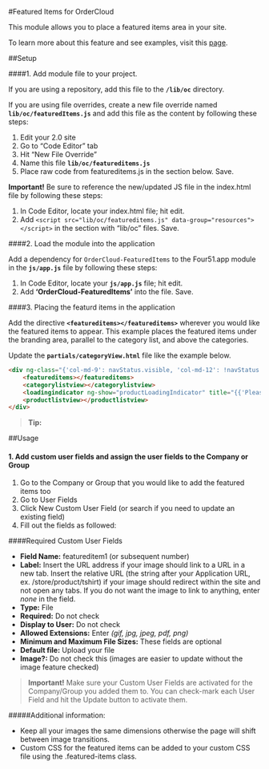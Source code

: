 #Featured Items for OrderCloud 

This module allows you to place a featured items area in your site. 

To learn more about this feature and see examples, visit this [page](https://volition.four51ordercloud.com/store/product/FeaturedItems).

##Setup

####1. Add module file to your project.

If you are using a repository, add this file to the **`/lib/oc`** directory.

If you are using file overrides, create a new file override named **`lib/oc/featuredItems.js`** and add this file as the content by following these steps:

1. Edit your 2.0 site
2. Go to “Code Editor” tab
3. Hit “New File Override”
4. Name this file **`lib/oc/featureditems.js`**
5. Place raw code from featureditems.js in the section below. Save.

**Important!** Be sure to reference the new/updated JS file in the index.html file by following these steps:

1. In Code Editor, locate your index.html file; hit edit.
2. Add `<script src="lib/oc/featureditems.js" data-group="resources"></script>` in the section with “lib/oc” files. Save.

####2. Load the module into the application

Add a dependency for `OrderCloud-FeaturedItems` to the Four51.app module in the **`js/app.js`** file by following these steps:

1. In Code Editor, locate your **`js/app.js`** file; hit edit.
2. Add **‘OrderCloud-FeaturedItems’** into the file. Save.

####3. Placing the featurd items in the application

Add the directive  **`<featureditems></featureditems>`** wherever you would like the featured items to appear. This example places the featured items under the branding area, parallel to the category list, and above the categories.

Update the **`partials/categoryView.html`**  file like the example below.
```html
<div ng-class="{'col-md-9': navStatus.visible, 'col-md-12': !navStatus.visible }">
	<featureditems></featureditems>
	<categorylistview></categorylistview>
	<loadingindicator ng-show="productLoadingIndicator" title="{{'Please wait while we fetch all products' | r | xlat}}"/>
	<productlistview></productlistview>
</div>
```

> **Tip:** 

##Usage

#### 1. Add custom user fields and assign the user fields to the Company or Group

 1. Go to the Company or Group that you would like to add the featured items too
 2. Go to User Fields
 3. Click New Custom User Field (or search if you need to update an existing field)
 4. Fill out the fields as followed:

####Required Custom User Fields
- **Field Name:** featureditem1 (or subsequent number)
- **Label:** Insert the URL address if your image should link to a URL in a new tab.  Insert the relative URL (the string after your Application URL, ex. /store/product/tshirt) if your image should redirect within the site and not open any tabs. If you do not want the image to link to anything, enter _none_ in the field.
- **Type:** File
- **Required:** Do not check
- **Display to User:** Do not check
- **Allowed Extensions:** Enter _(gif, jpg, jpeg, pdf, png)_
- **Minimum and Maximum File Sizes:** These fields are optional
- **Default file:** Upload your file
- **Image?:** Do not check this (images are easier to update without the image feature checked)


>**Important!** Make sure your Custom User Fields are activated for the Company/Group you added them to.  You can check-mark each User Field and hit the Update button to activate them.  


#####Additional information:

  - Keep all your images the same dimensions otherwise the page will shift between image transitions.
  - Custom CSS for the featured items can be added to your custom CSS file using the .featured-items class.
